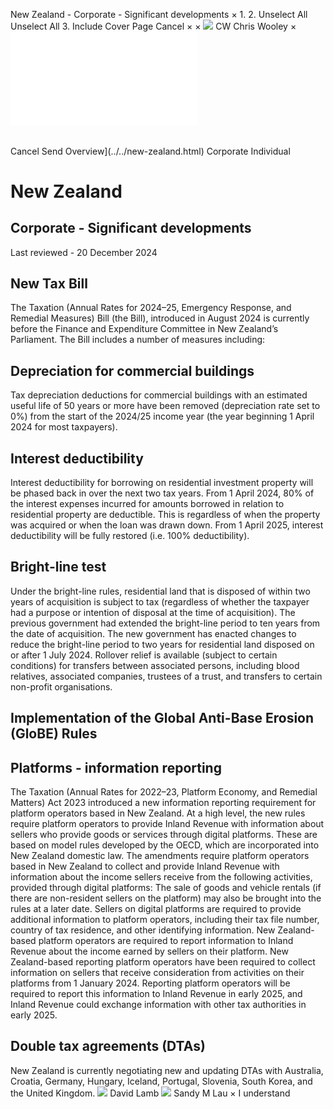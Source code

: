 New Zealand - Corporate - Significant developments
×
1.
2.
Unselect All
Unselect All
3.
Include Cover Page
Cancel
×
×
![](../../-/media/world-wide-tax-summaries/attachments/global---chris-wooley.ashx%3Frev=ac5e5f3223b34096b1afc2a6009c7320&revision=ac5e5f32-23b3-4096-b1af-c2a6009c7320&hash=859B7ADC84DC2CBEC9760E9E6EE7DE6D0A8BFCDF)
CW
Chris Wooley
×
![](significant-developments.html)
######
Cancel
Send
Overview](../../new-zealand.html)
Corporate
Individual
# New Zealand
## Corporate - Significant developments
Last reviewed - 20 December 2024
## New Tax Bill
The Taxation (Annual Rates for 2024–25, Emergency Response, and Remedial Measures) Bill (the Bill), introduced in August 2024 is currently before the Finance and Expenditure Committee in New Zealand’s Parliament.
The Bill includes a number of measures including:
## Depreciation for commercial buildings
Tax depreciation deductions for commercial buildings with an estimated useful life of 50 years or more have been removed (depreciation rate set to 0%) from the start of the 2024/25 income year (the year beginning 1 April 2024 for most taxpayers).
## Interest deductibility
Interest deductibility for borrowing on residential investment property will be phased back in over the next two tax years. From 1 April 2024, 80% of the interest expenses incurred for amounts borrowed in relation to residential property are deductible. This is regardless of when the property was acquired or when the loan was drawn down. From 1 April 2025, interest deductibility will be fully restored (i.e. 100% deductibility).
## Bright-line test
Under the bright-line rules, residential land that is disposed of within two years of acquisition is subject to tax (regardless of whether the taxpayer had a purpose or intention of disposal at the time of acquisition). The previous government had extended the bright-line period to ten years from the date of acquisition. The new government has enacted changes to reduce the bright-line period to two years for residential land disposed on or after 1 July 2024.
Rollover relief is available (subject to certain conditions) for transfers between associated persons, including blood relatives, associated companies, trustees of a trust, and transfers to certain non-profit organisations.
## Implementation of the Global Anti-Base Erosion (GloBE) Rules
## Platforms - information reporting
The Taxation (Annual Rates for 2022–23, Platform Economy, and Remedial Matters) Act 2023 introduced a new information reporting requirement for platform operators based in New Zealand. At a high level, the new rules require platform operators to provide Inland Revenue with information about sellers who provide goods or services through digital platforms. These are based on model rules developed by the OECD, which are incorporated into New Zealand domestic law.
The amendments require platform operators based in New Zealand to collect and provide Inland Revenue with information about the income sellers receive from the following activities, provided through digital platforms:
The sale of goods and vehicle rentals (if there are non-resident sellers on the platform) may also be brought into the rules at a later date.
Sellers on digital platforms are required to provide additional information to platform operators, including their tax file number, country of tax residence, and other identifying information. New Zealand-based platform operators are required to report information to Inland Revenue about the income earned by sellers on their platform.
New Zealand-based reporting platform operators have been required to collect information on sellers that receive consideration from activities on their platforms from 1 January 2024. Reporting platform operators will be required to report this information to Inland Revenue in early 2025, and Inland Revenue could exchange information with other tax authorities in early 2025.
## Double tax agreements (DTAs)
New Zealand is currently negotiating new and updating DTAs with Australia, Croatia, Germany, Hungary, Iceland, Portugal, Slovenia, South Korea, and the United Kingdom.
![](../../-/media/world-wide-tax-summaries/attachments/new-zealand---david-lamb.ashx%3Frev=b59c17c52d724844b03e4649a2439063&revision=b59c17c5-2d72-4844-b03e-4649a2439063&hash=13D39D2E0365C6694197B2DAEC4CF1BF51B33DC3)
David Lamb
![](../../-/media/world-wide-tax-summaries/newzealandsandy-m-launew-zealand--sandy-laupng20220531205057751.ashx%3Frev=420d6a26d17848f686e43f8ca0c30f7e&revision=420d6a26-d178-48f6-86e4-3f8ca0c30f7e&hash=AE66C398FBB5B870D9EFBF0891975B437E5F5F2F)
Sandy M Lau
×
I understand